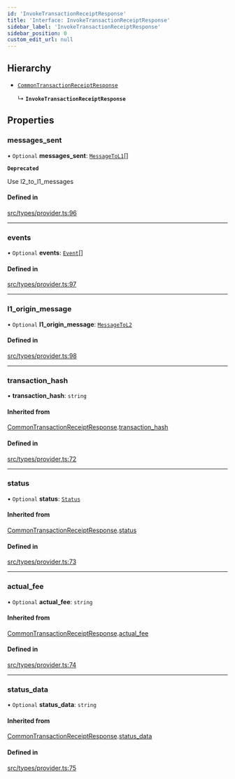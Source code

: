 ```yaml
---
id: 'InvokeTransactionReceiptResponse'
title: 'Interface: InvokeTransactionReceiptResponse'
sidebar_label: 'InvokeTransactionReceiptResponse'
sidebar_position: 0
custom_edit_url: null
---
```


## Hierarchy

- [`CommonTransactionReceiptResponse`](CommonTransactionReceiptResponse.md)

  ↳ **`InvokeTransactionReceiptResponse`**

## Properties

### messages_sent

• `Optional` **messages_sent**: [`MessageToL1`](MessageToL1.md)[]

**`Deprecated`**

Use l2_to_l1_messages

#### Defined in

[src/types/provider.ts:96](https://github.com/notV4l/starknet.js/blob/c20c3bd/src/types/provider.ts#L96)

---

### events

• `Optional` **events**: [`Event`](Event.md)[]

#### Defined in

[src/types/provider.ts:97](https://github.com/notV4l/starknet.js/blob/c20c3bd/src/types/provider.ts#L97)

---

### l1_origin_message

• `Optional` **l1_origin_message**: [`MessageToL2`](MessageToL2.md)

#### Defined in

[src/types/provider.ts:98](https://github.com/notV4l/starknet.js/blob/c20c3bd/src/types/provider.ts#L98)

---

### transaction_hash

• **transaction_hash**: `string`

#### Inherited from

[CommonTransactionReceiptResponse](CommonTransactionReceiptResponse.md).[transaction_hash](CommonTransactionReceiptResponse.md#transaction_hash)

#### Defined in

[src/types/provider.ts:72](https://github.com/notV4l/starknet.js/blob/c20c3bd/src/types/provider.ts#L72)

---

### status

• `Optional` **status**: [`Status`](../modules.md#status)

#### Inherited from

[CommonTransactionReceiptResponse](CommonTransactionReceiptResponse.md).[status](CommonTransactionReceiptResponse.md#status)

#### Defined in

[src/types/provider.ts:73](https://github.com/notV4l/starknet.js/blob/c20c3bd/src/types/provider.ts#L73)

---

### actual_fee

• `Optional` **actual_fee**: `string`

#### Inherited from

[CommonTransactionReceiptResponse](CommonTransactionReceiptResponse.md).[actual_fee](CommonTransactionReceiptResponse.md#actual_fee)

#### Defined in

[src/types/provider.ts:74](https://github.com/notV4l/starknet.js/blob/c20c3bd/src/types/provider.ts#L74)

---

### status_data

• `Optional` **status_data**: `string`

#### Inherited from

[CommonTransactionReceiptResponse](CommonTransactionReceiptResponse.md).[status_data](CommonTransactionReceiptResponse.md#status_data)

#### Defined in

[src/types/provider.ts:75](https://github.com/notV4l/starknet.js/blob/c20c3bd/src/types/provider.ts#L75)
